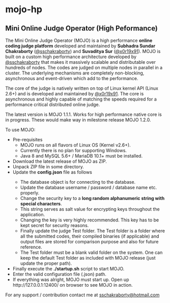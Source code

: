 # mojo-hp
## Mini Online Judge Operator (High Peformance)

The Mini Online Judge Operator (MOJO) is a high performance **online coding judge platform** developed and maintained by **Subhadra Sundar Chakraborty** (<a href="https://github.com/sschakraborty">@sschakraborty</a>) and **Suvaditya Sur** (<a href="https://github.com/x0r19x91">@x0r19x91</a>). MOJO is built on a custom high performance architecture developed by <a href="https://github.com/sschakraborty">@sschakraborty</a> that makes it massively scalable and distributable over hundreds of nodes. The codes are judged on multiple nodes in parallel in a cluster. The underlying mechanisms are completely non-blocking, asynchronous and event-driven which add to the performance.

The core of the judge is natively written on top of Linux kernel API (Linux 2.6+) and is developed and maintained by <a href="https://github.com/x0r19x91">@x0r19x91</a>. The core is asynchronous and highly capable of matching the speeds required for a performance critical distributed online judge.

The latest version is MOJO 1.1.1. Works for high performance native core is in progress.
These would make way in milestone release MOJO 1.2.0.

To use MOJO:
<ul>
	<li>Pre-requisites
	<ul>
		<li>MOJO runs on all flavors of Linux OS (Kernel v2.6+).</li>
		<li>Currently there is no plan for supporting Windows.</li>
		<li>Java 8 and MySQL 5.6+ / MariaDB 10.1+ must be installed.</li>
	</ul>
	<li>Download the latest release of MOJO as ZIP.</li>
	<li>Unpack ZIP file in some directory.</li>
	<li>Update the <b>config.json</b> file as follows</li>
	<ul>
		<li>The database object is for connecting to the database.</li>
		<li>Update the database username / password / database name etc. properly.</li>
		<li>Change the security key to a <b>long random alphanumeric string with special characters</b>.</li>
		<li>This string serves as salt value for encrypting keys throughout the application.</li>
		<li>Changing the key is very highly recommended. This key has to be kept secret for security reasons.</li>
		<li>Finally update the judge Test folder. The Test folder is a folder where all the submitted codes, their compiled binaries (if applicable) and output files are stored for comparison purpose and also for future reference.</li>
		<li>The Test folder must be a blank valid folder on the system. One can keep the default Test folder as included with MOJO release (just update the proper path).</li>
	</ul>
	<li>Finally execute the <b>./startup.sh</b> script to start MOJO.</li>
	<li>Enter the valid configuration file (.json) path.</li>
	<li>If everything was alright, MOJO must start up. Open up http://127.0.0.1:12400/ on browser to see MOJO in action.</li>
</ul>

For any support / contribution contact me at sschakraborty@hotmail.com
